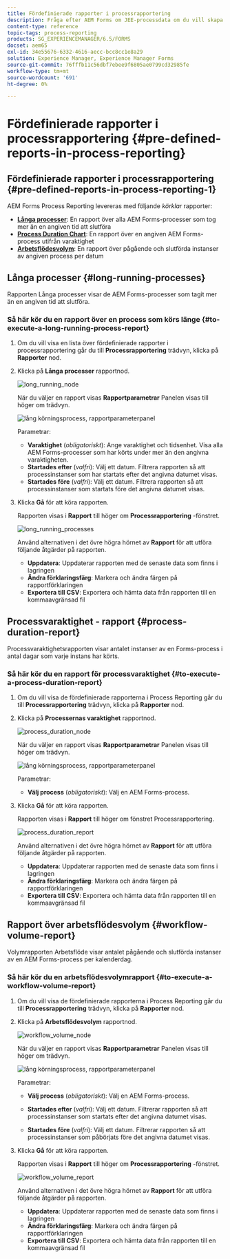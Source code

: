 ```yaml
---
title: Fördefinierade rapporter i processrapportering
description: Fråga efter AEM Forms om JEE-processdata om du vill skapa rapporter om långvariga processer, processens varaktighet och arbetsflödets volym
content-type: reference
topic-tags: process-reporting
products: SG_EXPERIENCEMANAGER/6.5/FORMS
docset: aem65
exl-id: 34e55676-6332-4616-aecc-bcc8cc1e8a29
solution: Experience Manager, Experience Manager Forms
source-git-commit: 76fffb11c56dbf7ebee9f6805ae0799cd32985fe
workflow-type: tm+mt
source-wordcount: '691'
ht-degree: 0%

---
```


# Fördefinierade rapporter i processrapportering {#pre-defined-reports-in-process-reporting}

## Fördefinierade rapporter i processrapportering {#pre-defined-reports-in-process-reporting-1}

AEM Forms Process Reporting levereras med följande *körklar* rapporter:

* **[Långa processer](#long-running-processes)**: En rapport över alla AEM Forms-processer som tog mer än en angiven tid att slutföra
* **[Process Duration Chart](#process-duration-report)**: En rapport över en angiven AEM Forms-process utifrån varaktighet
* **[Arbetsflödesvolym](#workflow-volume-report)**: En rapport över pågående och slutförda instanser av angiven process per datum

## Långa processer {#long-running-processes}

Rapporten Långa processer visar de AEM Forms-processer som tagit mer än en angiven tid att slutföra.

### Så här kör du en rapport över en process som körs länge {#to-execute-a-long-running-process-report}

1. Om du vill visa en lista över fördefinierade rapporter i processrapportering går du till **Processrapportering** trädvyn, klicka på **Rapporter** nod.
1. Klicka på **Långa processer** rapportnod.

   ![long_running_node](assets/long_running_node.png)

   När du väljer en rapport visas **Rapportparametrar** Panelen visas till höger om trädvyn.

   ![lång körningsprocess, rapportparameterpanel](assets/report_parameters_panel.png)

   Parametrar:

   * **Varaktighet** (*obligatoriskt*): Ange varaktighet och tidsenhet. Visa alla AEM Forms-processer som har körts under mer än den angivna varaktigheten.
   * **Startades efter** (*valfri*): Välj ett datum. Filtrera rapporten så att processinstanser som har startats efter det angivna datumet visas.
   * **Startades före** (*valfri*): Välj ett datum. Filtrera rapporten så att processinstanser som startats före det angivna datumet visas.

1. Klicka **Gå** för att köra rapporten.

   Rapporten visas i **Rapport** till höger om **Processrapportering** -fönstret.

   ![long_running_processes](assets/long_running_processes.png)

   Använd alternativen i det övre högra hörnet av **Rapport** för att utföra följande åtgärder på rapporten.

   * **Uppdatera**: Uppdaterar rapporten med de senaste data som finns i lagringen
   * **Ändra förklaringsfärg**: Markera och ändra färgen på rapportförklaringen
   * **Exportera till CSV**: Exportera och hämta data från rapporten till en kommaavgränsad fil

## Processvaraktighet - rapport  {#process-duration-report}

Processvaraktighetsrapporten visar antalet instanser av en Forms-process i antal dagar som varje instans har körts.

### Så här kör du en rapport för processvaraktighet {#to-execute-a-process-duration-report}

1. Om du vill visa de fördefinierade rapporterna i Process Reporting går du till **Processrapportering** trädvyn, klicka på **Rapporter** nod.
1. Klicka på **Processernas varaktighet** rapportnod.

   ![process_duration_node](assets/process_duration_node.png)

   När du väljer en rapport visas **Rapportparametrar** Panelen visas till höger om trädvyn.

   ![lång körningsprocess, rapportparameterpanel](assets/process_duration_params.png)

   Parametrar:

   * **Välj process** (*obligatoriskt*): Välj en AEM Forms-process.

1. Klicka **Gå** för att köra rapporten.

   Rapporten visas i **Rapport** till höger om fönstret Processrapportering.

   ![process_duration_report](assets/process_duration_report.png)

   Använd alternativen i det övre högra hörnet av **Rapport** för att utföra följande åtgärder på rapporten.

   * **Uppdatera**: Uppdaterar rapporten med de senaste data som finns i lagringen
   * **Ändra förklaringsfärg**: Markera och ändra färgen på rapportförklaringen
   * **Exportera till CSV**: Exportera och hämta data från rapporten till en kommaavgränsad fil

## Rapport över arbetsflödesvolym {#workflow-volume-report}

Volymrapporten Arbetsflöde visar antalet pågående och slutförda instanser av en AEM Forms-process per kalenderdag.

### Så här kör du en arbetsflödesvolymrapport {#to-execute-a-workflow-volume-report}

1. Om du vill visa de fördefinierade rapporterna i Process Reporting går du till **Processrapportering** trädvyn, klicka på **Rapporter** nod.
1. Klicka på **Arbetsflödesvolym** rapportnod.

   ![workflow_volume_node](assets/workflow_volume_node.png)

   När du väljer en rapport visas **Rapportparametrar** Panelen visas till höger om trädvyn.

   ![lång körningsprocess, rapportparameterpanel](assets/workflow_volume_params.png)

   Parametrar:

   * **Välj process** (*obligatoriskt*): Välj en AEM Forms-process.

   * **Startades efter** (*valfri*): Välj ett datum. Filtrerar rapporten så att processinstanser som startats efter det angivna datumet visas.

   * **Startades före** (*valfri*): Välj ett datum. Filtrerar rapporten så att processinstanser som påbörjats före det angivna datumet visas.

1. Klicka **Gå** för att köra rapporten.

   Rapporten visas i **Rapport** till höger om **Processrapportering** -fönstret.

   ![workflow_volume_report](assets/workflow_volume_report.png)

   Använd alternativen i det övre högra hörnet av **Rapport** för att utföra följande åtgärder på rapporten.

   * **Uppdatera**: Uppdaterar rapporten med de senaste data som finns i lagringen
   * **Ändra förklaringsfärg**: Markera och ändra färgen på rapportförklaringen
   * **Exportera till CSV**: Exportera och hämta data från rapporten till en kommaavgränsad fil
